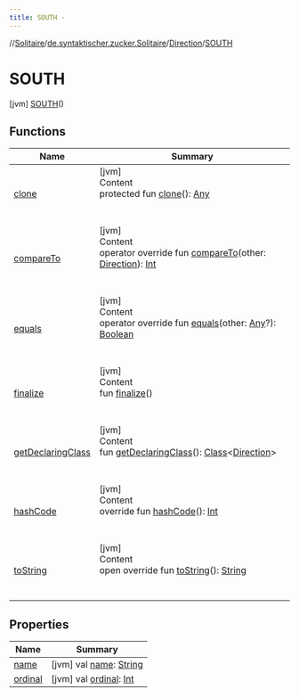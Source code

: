 ```yaml
---
title: SOUTH -
---
```

//[Solitaire](../../../index.md)/[de.syntaktischer.zucker.Solitaire](../../index.md)/[Direction](../index.md)/[SOUTH](index.md)



# SOUTH  
 [jvm] [SOUTH](index.md)()  
   


## Functions  
  
|  Name|  Summary| 
|---|---|
| <a name="kotlin/Enum/clone/#/PointingToDeclaration/"></a>[clone](../../-peg-type/-b-o-u-n-d-a-r-y/index.md#%5Bkotlin%2FEnum%2Fclone%2F%23%2FPointingToDeclaration%2F%5D%2FFunctions%2F77230370)| <a name="kotlin/Enum/clone/#/PointingToDeclaration/"></a>[jvm]  <br>Content  <br>protected fun [clone](../../-peg-type/-b-o-u-n-d-a-r-y/index.md#%5Bkotlin%2FEnum%2Fclone%2F%23%2FPointingToDeclaration%2F%5D%2FFunctions%2F77230370)(): [Any](https://kotlinlang.org/api/latest/jvm/stdlib/kotlin/-any/index.html)  <br><br><br>
| <a name="kotlin/Enum/compareTo/#de.syntaktischer.zucker.Solitaire.Direction/PointingToDeclaration/"></a>[compareTo](../-e-a-s-t/index.md#%5Bkotlin%2FEnum%2FcompareTo%2F%23de.syntaktischer.zucker.Solitaire.Direction%2FPointingToDeclaration%2F%5D%2FFunctions%2F77230370)| <a name="kotlin/Enum/compareTo/#de.syntaktischer.zucker.Solitaire.Direction/PointingToDeclaration/"></a>[jvm]  <br>Content  <br>operator override fun [compareTo](../-e-a-s-t/index.md#%5Bkotlin%2FEnum%2FcompareTo%2F%23de.syntaktischer.zucker.Solitaire.Direction%2FPointingToDeclaration%2F%5D%2FFunctions%2F77230370)(other: [Direction](../index.md)): [Int](https://kotlinlang.org/api/latest/jvm/stdlib/kotlin/-int/index.html)  <br><br><br>
| <a name="kotlin/Enum/equals/#kotlin.Any?/PointingToDeclaration/"></a>[equals](../../-peg-type/-b-o-u-n-d-a-r-y/index.md#%5Bkotlin%2FEnum%2Fequals%2F%23kotlin.Any%3F%2FPointingToDeclaration%2F%5D%2FFunctions%2F77230370)| <a name="kotlin/Enum/equals/#kotlin.Any?/PointingToDeclaration/"></a>[jvm]  <br>Content  <br>operator override fun [equals](../../-peg-type/-b-o-u-n-d-a-r-y/index.md#%5Bkotlin%2FEnum%2Fequals%2F%23kotlin.Any%3F%2FPointingToDeclaration%2F%5D%2FFunctions%2F77230370)(other: [Any](https://kotlinlang.org/api/latest/jvm/stdlib/kotlin/-any/index.html)?): [Boolean](https://kotlinlang.org/api/latest/jvm/stdlib/kotlin/-boolean/index.html)  <br><br><br>
| <a name="kotlin/Enum/finalize/#/PointingToDeclaration/"></a>[finalize](../../-peg-type/-b-o-u-n-d-a-r-y/index.md#%5Bkotlin%2FEnum%2Ffinalize%2F%23%2FPointingToDeclaration%2F%5D%2FFunctions%2F77230370)| <a name="kotlin/Enum/finalize/#/PointingToDeclaration/"></a>[jvm]  <br>Content  <br>fun [finalize](../../-peg-type/-b-o-u-n-d-a-r-y/index.md#%5Bkotlin%2FEnum%2Ffinalize%2F%23%2FPointingToDeclaration%2F%5D%2FFunctions%2F77230370)()  <br><br><br>
| <a name="kotlin/Enum/getDeclaringClass/#/PointingToDeclaration/"></a>[getDeclaringClass](../../-peg-type/-b-o-u-n-d-a-r-y/index.md#%5Bkotlin%2FEnum%2FgetDeclaringClass%2F%23%2FPointingToDeclaration%2F%5D%2FFunctions%2F77230370)| <a name="kotlin/Enum/getDeclaringClass/#/PointingToDeclaration/"></a>[jvm]  <br>Content  <br>fun [getDeclaringClass](../../-peg-type/-b-o-u-n-d-a-r-y/index.md#%5Bkotlin%2FEnum%2FgetDeclaringClass%2F%23%2FPointingToDeclaration%2F%5D%2FFunctions%2F77230370)(): [Class](https://docs.oracle.com/javase/8/docs/api/java/lang/Class.html)<[Direction](../index.md)>  <br><br><br>
| <a name="kotlin/Enum/hashCode/#/PointingToDeclaration/"></a>[hashCode](../../-peg-type/-b-o-u-n-d-a-r-y/index.md#%5Bkotlin%2FEnum%2FhashCode%2F%23%2FPointingToDeclaration%2F%5D%2FFunctions%2F77230370)| <a name="kotlin/Enum/hashCode/#/PointingToDeclaration/"></a>[jvm]  <br>Content  <br>override fun [hashCode](../../-peg-type/-b-o-u-n-d-a-r-y/index.md#%5Bkotlin%2FEnum%2FhashCode%2F%23%2FPointingToDeclaration%2F%5D%2FFunctions%2F77230370)(): [Int](https://kotlinlang.org/api/latest/jvm/stdlib/kotlin/-int/index.html)  <br><br><br>
| <a name="kotlin/Enum/toString/#/PointingToDeclaration/"></a>[toString](../../-peg-type/-b-o-u-n-d-a-r-y/index.md#%5Bkotlin%2FEnum%2FtoString%2F%23%2FPointingToDeclaration%2F%5D%2FFunctions%2F77230370)| <a name="kotlin/Enum/toString/#/PointingToDeclaration/"></a>[jvm]  <br>Content  <br>open override fun [toString](../../-peg-type/-b-o-u-n-d-a-r-y/index.md#%5Bkotlin%2FEnum%2FtoString%2F%23%2FPointingToDeclaration%2F%5D%2FFunctions%2F77230370)(): [String](https://kotlinlang.org/api/latest/jvm/stdlib/kotlin/-string/index.html)  <br><br><br>


## Properties  
  
|  Name|  Summary| 
|---|---|
| <a name="de.syntaktischer.zucker.Solitaire/Direction.SOUTH/name/#/PointingToDeclaration/"></a>[name](name.md)| <a name="de.syntaktischer.zucker.Solitaire/Direction.SOUTH/name/#/PointingToDeclaration/"></a> [jvm] val [name](name.md): [String](https://kotlinlang.org/api/latest/jvm/stdlib/kotlin/-string/index.html)   <br>
| <a name="de.syntaktischer.zucker.Solitaire/Direction.SOUTH/ordinal/#/PointingToDeclaration/"></a>[ordinal](ordinal.md)| <a name="de.syntaktischer.zucker.Solitaire/Direction.SOUTH/ordinal/#/PointingToDeclaration/"></a> [jvm] val [ordinal](ordinal.md): [Int](https://kotlinlang.org/api/latest/jvm/stdlib/kotlin/-int/index.html)   <br>

